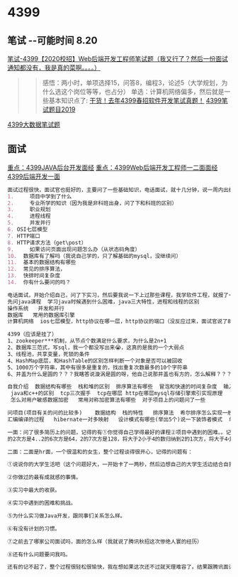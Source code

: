 # 4399
## 笔试  --可能时间 8.20
[笔试-4399【2020校招】Web后端开发工程师笔试题（我又行了？然后一份面试通知都没有，我是真的菜啊。。。。）](https://www.cnblogs.com/meditation5201314/p/12623099.html)
>>感悟：两小时，单项选择15，问答8，编程3，论述5（大学规划，为什么选这个岗位等等，也占分）
>>单选：计算机网络偏多，然后就是一些基本知识点了:
[干货！去年4399春招软件开发笔试真题！](https://www.nowcoder.com/discuss/151119)
[4399笔试题目2019](https://www.codeleading.com/article/97912111220/)
>
[4399大数据笔试题](http://www.jeepxie.net/article/835273.html)
## 面试
[重点：4399JAVA后台开发面经](https://www.nowcoder.com/discuss/331764)
[重点：4399Web后端开发工程师一二面面经](https://www.nowcoder.com/discuss/451546)
[4399后端开发一面](https://www.nowcoder.com/discuss/404198)
```markdown
面试过程很快，面试官也挺好的，主要问了一些基础知识，电话面试，就十几分钟，说一周内出结果
1.     项目中学到了什么
2.     专业所学的知识（因为我是非科班出身，问了下和科班的区别）
3.     职业规划
4.     进程线程
5.     并发并行
6. OSI七层模型
7. HTTP端口
8. HTTP请求方法（get\post）
9.     如果访问页面出现问题怎么办（从状态码角度）
10.  数据库有了解吗（我说自己学的，只了解基础的mysql，没继续问）
11.  基本的数据结构有哪些
12.  常见的排序算法，
13.  快排时间复杂度
14.  你有什么要问的吗？
```
```markdown
电话面试，开始介绍自己，问了下实习，然后要我说一下上过那些课程，我学软件工程，就报了一堆。
先问java课程  学习java时候遇到什么困难，java三大特性，进程和线程的区别
操作系统   并发和并行
数据库   常用的数据库引擎
计算机网络  ios七层模型，http协议在哪一层，http协议的端口（没反应过来，面试官说了80我才反应过来），http协议的方法（post和get）
```
```markdown
4399（应该是挂了）
1、zookeeper***机制，从节点个数满足什么要求，为什么是2n+1
2、数据库三范式，写sql，我一个都没写出来😭，这真的是我的一个大弱点
3、线程池，共享变量，死锁的条件
4、HashMap底层，和HashTable的区别怎样判断一个对象是否可以被回收
5、1000万个字符串，其中有很多是重复的，找出重复次数最多的10个字符串
6、井盖为什么是圆的？？？我瞎答说漩涡是圆的呀，他自己说那井盖也有方的，怎么解释？？？？？
```
```markdown
自我介绍  数据结构有哪些  栈和堆的区别  排序算法有哪些  冒泡和快速的时间复杂度  输入url到页面显示的过程   进程间通信有哪些  
 java和c++的区别  tcp三次握手  tcp在哪层 http在哪层mysql存储引擎索引实现原理   b+树   mysql注入怎么预防(这里我说的拦截器过滤)怎么实现的 
 怎么对用户敏感数据加密   常用对称加密算法有哪些  对于项目上的问题问了一些

问项目(项目有关的问的比较多)    数据结构  栈的特性   排序算法  希尔排序怎么实现一般用在什么地方   ==和equals的区别  tcp三次握手  
汇编编译的过程   hibernate一对多映射   设计模式有哪些(举出5个)说一下装饰者模式  单例模式实现的时候要注意哪些   对锁有没有了解用没用过
```
```markdown
一面：问了很多简历上的问题，记得的有①你觉得自己学得最好的课程②项目中遇到的困难。。记忆力不行啦，全都忘了。另外还问了一个数字题，我印象比较深刻：100!在2^32，2^64，2^128，2^256的哪个范围里面。当时心紧了一下，突然想出一个方案：2的0次方是1，2的1次方是2，2
的2次方是4..2的6次方是64，2的7次方是128，将大于2小于4的数归纳到2的1次方，将大于4小于8的数归纳到2的2次方，以此类推，2的0次方有1个数，2的1次方有2个数，2的2次方有4个数..2的5次方有32个数，2的6次方有37个数（100-64+1）。结果为：(2^0^1)*((2^1)^2)*((2^2)^4)*...*((2^5)^32)*((2^6)^37)=2^480。不知道思路和结果对不对，不过面试官挺满意的。

二面：二面是hr面，一个很温和的女生，整个过程谈得很开心，记得的问题有：

①说说你的大学生活吧（这个问题好大，一开始卡了一两秒，然后边想自己的大学生活边结合自我介绍说了出来）

②你做过的最有成就感的事情。

③实习中最大的收获。

④实习中遇到的困难和挑战。

⑤为什么实习做Java开发，跟同事们关系怎么样。

⑥有没有计划的习惯。

⑦之前去了哪家公司面试吗，面的怎么样（我就说了腾讯秋招这次惨绝人寰的经历）

⑧还有什么问题要问我吗。

还有的记不起了，整个过程很轻松很愉快，我在想如果这次还不过就天理难容了。结果跟腾讯面试一样，迟迟没通知。只是听说三面的人很多都只面了几分钟就被叫回去等通知了，我只想说，这样做好像不太好吧。。
```